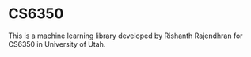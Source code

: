 # CS6350
This is a machine learning library developed by Rishanth Rajendhran for CS6350 in University of Utah.
